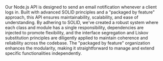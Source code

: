 Our Node.js API is designed to send an email notification whenever a client logs in. Built with advanced SOLID principles and a "packaged by feature" approach, this API ensures maintainability, scalability, and ease of understanding. By adhering to SOLID, we've created a robust system where each class and module has a single responsibility, dependencies are injected to promote flexibility, and the interface segregation and Liskov substitution principles are diligently applied to maintain coherence and reliability across the codebase. The "packaged by feature" organization enhances the modularity, making it straightforward to manage and extend specific functionalities independently. 

